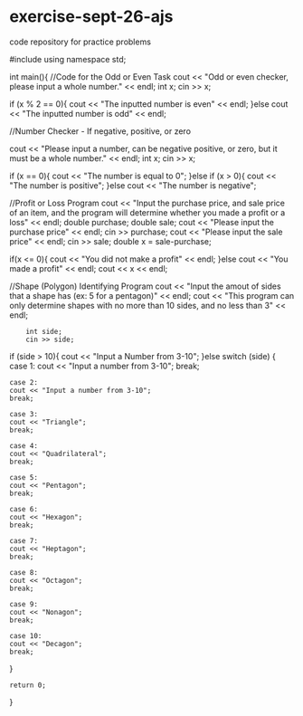 # exercise-sept-26-ajs
code repository for practice problems

#include <iostream>
using namespace std;

int main(){
	//Code for the Odd or Even Task
cout << "Odd or even checker, please input a whole number." << endl;
	int x;
	cin >> x;

if (x % 2 == 0){
	cout << "The inputted number is even" << endl;
}else
	cout << "The inputted number is odd" << endl;


//Number Checker - If negative, positive, or zero

cout << "Please input a number, can be negative positive, or zero, but it must be a whole number." << endl;
	int x;
	cin >> x;

if (x == 0){
	cout << "The number is equal to 0";
}else if (x > 0){
	cout << "The number is positive";
}else
	cout << "The number is negative";

//Profit or Loss Program
cout << "Input the purchase price, and sale price of an item, and the program will determine whether you made a profit or a loss" << endl;
	double purchase;
	double sale;
cout << "Please input the purchase price" << endl;
	cin >> purchase;
cout << "Please input the sale price" << endl;
	cin >> sale;
double x = sale-purchase;

if(x <= 0){
	cout << "You did not make a profit" << endl;
}else
	cout << "You made a profit" << endl;
cout << x << endl;


//Shape (Polygon) Identifying Program
	cout << "Input the amout of sides that a shape has (ex: 5 for a pentagon)" << endl;
	cout << "This program can only determine shapes with no more than 10 sides, and no less than 3" << endl;

		int side;
		cin >> side;
if (side > 10){
	cout << "Input a Number from 3-10";
}else
		switch (side) {
	case 1:
	cout << "Input a number from 3-10";
	break;

	case 2:
	cout << "Input a number from 3-10";
	break;

	case 3:
	cout << "Triangle";
	break;

	case 4:
	cout << "Quadrilateral";
	break;

	case 5:
	cout << "Pentagon";
	break;

	case 6:
	cout << "Hexagon";
	break;

	case 7:
	cout << "Heptagon";
	break;

	case 8:
	cout << "Octagon";
	break;

	case 9:
	cout << "Nonagon";
	break;

	case 10:
	cout << "Decagon";
	break;

} 

	return 0;
}
